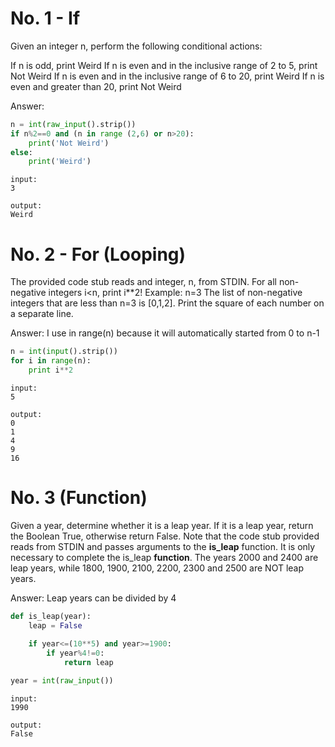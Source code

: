 # No. 1 - If
Given an integer n, perform the following conditional actions:

If n is odd, print Weird
If n is even and in the inclusive range of 2 to 5, print Not Weird
If n is even and in the inclusive range of 6 to 20, print Weird
If n is even and greater than 20, print Not Weird

Answer:
```python
n = int(raw_input().strip())
if n%2==0 and (n in range (2,6) or n>20):
    print('Not Weird')
else:
    print('Weird')
```
```
input:
3

output:
Weird
```
# No. 2 - For (Looping)
The provided code stub reads and integer, n, from STDIN. For all non-negative integers i<n, print i**2!
Example: n=3
The list of non-negative integers that are less than n=3 is [0,1,2]. Print the square of each number on a separate line.

Answer:
I use in range(n) because it will automatically started from 0 to n-1
```python
n = int(input().strip())
for i in range(n):
    print i**2
```
```
input:
5

output:
0
1
4
9
16
```

# No. 3 (Function)
Given a year, determine whether it is a leap year. If it is a leap year, return the Boolean True, otherwise return False.
Note that the code stub provided reads from STDIN and passes arguments to the **is_leap** function. It is only necessary to complete the is_leap **function**. The years 2000 and 2400 are leap years, while 1800, 1900, 2100, 2200, 2300 and 2500 are NOT leap years.

Answer:
Leap years can be divided by 4
```python
def is_leap(year):
    leap = False
  
    if year<=(10**5) and year>=1900:
        if year%4!=0:
            return leap

year = int(raw_input())
```
```
input:
1990

output:
False
